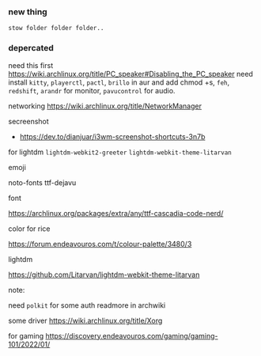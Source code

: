 ### new thing
`stow folder folder folder..`



### depercated
need this first https://wiki.archlinux.org/title/PC_speaker#Disabling_the_PC_speaker
need install `kitty`, `playerctl`, `pactl`, `brillo` in aur and add chmod +s, `feh`, `redshift`, `arandr` for monitor, `pavucontrol` for audio.

networking
https://wiki.archlinux.org/title/NetworkManager

secreenshot
- https://dev.to/dianjuar/i3wm-screenshot-shortcuts-3n7b

for lightdm
`lightdm-webkit2-greeter` `lightdm-webkit-theme-litarvan`

emoji

noto-fonts
ttf-dejavu

font

https://archlinux.org/packages/extra/any/ttf-cascadia-code-nerd/

color for rice

https://forum.endeavouros.com/t/colour-palette/3480/3

lightdm

https://github.com/Litarvan/lightdm-webkit-theme-litarvan


note:

need `polkit` for some auth readmore in archwiki

some driver
https://wiki.archlinux.org/title/Xorg

for gaming
https://discovery.endeavouros.com/gaming/gaming-101/2022/01/
